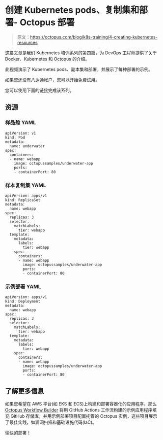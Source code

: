 # 创建 Kubernetes pods、复制集和部署- Octopus 部署

> 原文：<https://octopus.com/blog/k8s-training/4-creating-kubernetes-resources>

这篇文章是我们 Kubernetes 培训系列的第四篇，为 DevOps 工程师提供了关于 Docker、Kubernetes 和 Octopus 的介绍。

此视频演示了 Kubernetes pods、副本集和部署，并展示了每种部署的示例。

如果您还没有八达通帐户，您可以开始免费试用。

您可以使用下面的链接完成该系列。

## 资源

### 样品舱 YAML

```
apiVersion: v1
kind: Pod
metadata:
  name: underwater
spec:
  containers:
  - name: webapp
    image: octopussamples/underwater-app
    ports:
    - containerPort: 80 
```

### 样本复制集 YAML

```
apiVersion: apps/v1
kind: ReplicaSet
metadata:
  name: webapp
spec:
  replicas: 3
  selector:
    matchLabels:
      tier: webapp
  template:
    metadata:
      labels:
        tier: webapp
    spec:
      containers:
      - name: webapp
        image: octopussamples/underwater-app
        ports:
        - containerPort: 80 
```

### 示例部署 YAML

```
apiVersion: apps/v1
kind: Deployment
metadata:
  name: webapp
spec:
  replicas: 3
  selector:
    matchLabels:
      tier: webapp
  template:
    metadata:
      labels:
        tier: webapp
    spec:
      containers:
      - name: webapp
        image: octopussamples/underwater-app
        ports:
        - containerPort: 80 
```

## 了解更多信息

如果您希望在 AWS 平台(如 EKS 和 ECS)上构建和部署容器化的应用程序，那么 [Octopus Workflow Builder](https://octopusworkflowbuilder.octopus.com/#/) 将用 GitHub Actions 工作流构建的示例应用程序填充 GitHub 存储库，并用示例部署项目配置托管的 Octopus 实例，这些项目展示了最佳实践，如漏洞扫描和基础设施代码(IaC)。

愉快的部署！